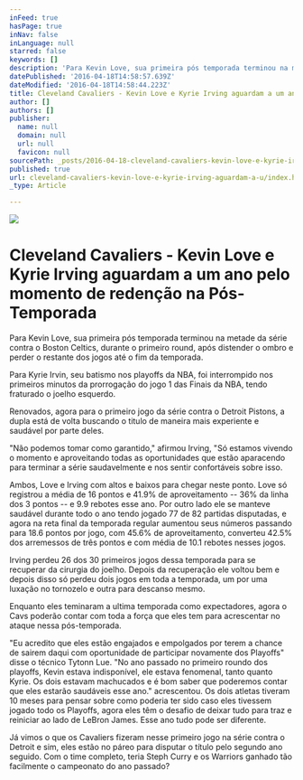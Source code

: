 ```yaml
---
inFeed: true
hasPage: true
inNav: false
inLanguage: null
starred: false
keywords: []
description: 'Para Kevin Love, sua primeira pós temporada terminou na metade da série contra o Boston Celtics, durante o primeiro round, após distender o ombro e perder o restante dos jogos até o fim da temporada.'
datePublished: '2016-04-18T14:58:57.639Z'
dateModified: '2016-04-18T14:58:44.223Z'
title: Cleveland Cavaliers - Kevin Love e Kyrie Irving aguardam a um ano pelo momento de redenção na Pós-Temporada
author: []
authors: []
publisher:
  name: null
  domain: null
  url: null
  favicon: null
sourcePath: _posts/2016-04-18-cleveland-cavaliers-kevin-love-e-kyrie-irving-aguardam-a-u.md
published: true
url: cleveland-cavaliers-kevin-love-e-kyrie-irving-aguardam-a-u/index.html
_type: Article

---
```

![](https://the-grid-user-content.s3-us-west-2.amazonaws.com/265dfc13-a256-4211-9f6c-113d1dd0de0a.jpg)

# Cleveland Cavaliers - Kevin Love e Kyrie Irving aguardam a um ano pelo momento de redenção na Pós-Temporada

Para Kevin Love, sua primeira pós temporada terminou na metade da série contra o Boston Celtics, durante o primeiro round, após distender o ombro e perder o restante dos jogos até o fim da temporada.

Para Kyrie Irvin, seu batismo nos playoffs da NBA, foi interrompido nos primeiros minutos da prorrogação do jogo 1 das Finais da NBA, tendo fraturado o joelho esquerdo.

Renovados, agora para o primeiro jogo da série contra o Detroit Pistons, a dupla está de volta buscando o titulo de maneira mais experiente e saudável por parte deles.

"Não podemos tomar como garantido," afirmou Irving, "Só estamos vivendo o momento e aproveitando todas as oportunidades que estão aparacendo para terminar a série saudavelmente e nos sentir confortáveis sobre isso.

Ambos, Love e Irving com altos e baixos para chegar neste ponto. Love só registrou a média de 16 pontos e 41.9% de aproveitamento -- 36% da linha dos 3 pontos -- e 9.9 rebotes esse ano. Por outro lado ele se manteve saudável durante todo o ano tendo jogado 77 de 82 partidas disputadas, e agora na reta final da temporada regular aumentou seus números passando para 18.6 pontos por jogo, com 45.6% de aproveitamento, converteu 42.5% dos arremessos de três pontos e com média de 10.1 rebotes nesses jogos.

Irving perdeu 26 dos 30 primeiros jogos dessa temporada para se recuperar da cirurgia do joelho. Depois da recuperação ele voltou bem e depois disso só perdeu dois jogos em toda a temporada, um por uma luxação no tornozelo e outra para descanso mesmo.

Enquanto eles teminaram a ultima temporada como expectadores, agora o Cavs poderão contar com toda a força que eles tem para acrescentar no ataque nessa pós-temporada.

"Eu acredito que eles estão engajados e empolgados por terem a chance de sairem daqui com oportunidade de participar novamente dos Playoffs" disse o técnico Tytonn Lue. "No ano passado no primeiro roundo dos playoffs, Kevin estava indisponível, ele estava fenomenal, tanto quanto Kyrie. Os dois estavam machucados e é bom saber que poderemos contar que eles estarão saudáveis esse ano." acrescentou. Os dois atletas tiveram 10 meses para pensar sobre como poderia ter sido caso eles tivessem jogado todo os Playoffs, agora eles têm o desafio de deixar tudo para traz e reiniciar ao lado de LeBron James. Esse ano tudo pode ser diferente.

Já vimos o que os Cavaliers fizeram nesse primeiro jogo na série contra o Detroit e sim, eles estão no páreo para disputar o título pelo segundo ano seguido. Com o time completo, teria Steph Curry e os Warriors ganhado tão facilmente o campeonato do ano passado?